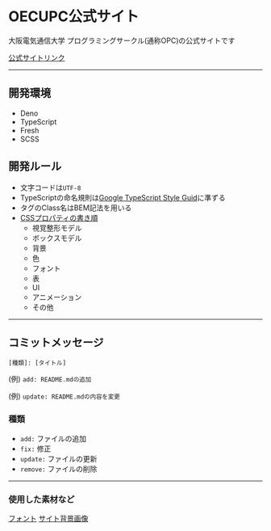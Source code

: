 # OECUPC公式サイト

大阪電気通信大学 プログラミングサークル(通称OPC)の公式サイトです

[公式サイトリンク](https://oecupc.github.io/opcofficial/index.html)

---

## 開発環境
- Deno
- TypeScript
- Fresh
- SCSS

## 開発ルール
- 文字コードは`UTF-8`
- TypeScriptの命名規則は[Google TypeScript Style Guid](https://google.github.io/styleguide/tsguide.html#syntax)に準ずる
- タグのClass名はBEM記法を用いる
- [CSSプロパティの書き順](https://zenn.dev/web_tips/articles/f1167f4314dcb3, "参考記事")
    - 視覚整形モデル
    - ボックスモデル
    - 背景
    - 色
    - フォント
    - 表
    - UI
    - アニメーション
    - その他

---

## コミットメッセージ
`[種類]: [タイトル]`

(例) `add: README.mdの追加`

(例) `update: README.mdの内容を変更`

### 種類
- `add:` ファイルの追加
- `fix:` 修正
- `update:` ファイルの更新
- `remove:` ファイルの削除

---

### 使用した素材など
[フォント](https://fonts.google.com/specimen/Zen+Maru+Gothic)
[サイト背景画像](https://www.svgbackgrounds.com/)